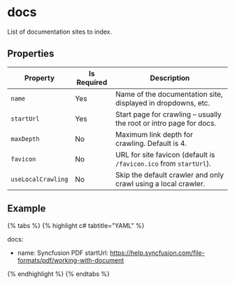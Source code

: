 # docs

List of documentation sites to index.

## Properties

<table>
  <thead>
    <tr>
      <th>Property</th>
      <th>Is Required</th>
      <th>Description</th>
    </tr>
  </thead>
  <tr>
    <td><code>name</code></td>
    <td>Yes</td>
    <td>Name of the documentation site, displayed in dropdowns, etc.</td>
  </tr>
  <tr>
    <td><code>startUrl</code></td>
    <td>Yes</td>
    <td>Start page for crawling – usually the root or intro page for docs.</td>
  </tr>
  <tr>
    <td><code>maxDepth</code></td>
    <td>No</td>
    <td>Maximum link depth for crawling. Default is 4.</td>
  </tr>
  <tr>
    <td><code>favicon</code></td>
    <td>No</td>
    <td>URL for site favicon (default is <code>/favicon.ico</code> from <code>startUrl</code>).</td>
  </tr>
  <tr>
    <td><code>useLocalCrawling</code></td>
    <td>No</td>
    <td>Skip the default crawler and only crawl using a local crawler.</td>
  </tr>
</table>

## Example

{% tabs %}
{% highlight c# tabtitle="YAML" %}

docs:
  - name: Syncfusion PDF
    startUrl: https://help.syncfusion.com/file-formats/pdf/working-with-document

{% endhighlight %}
{% endtabs %}